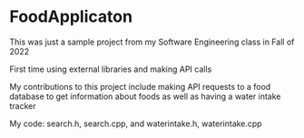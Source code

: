 # FoodApplicaton

This was just a sample project from my Software Engineering class in Fall of 2022

First time using external libraries and making API calls

My contributions to this project include making API requests to a food database to get information about foods
as well as having a water intake tracker

My code: search.h, search.cpp, and waterintake.h, waterintake.cpp
